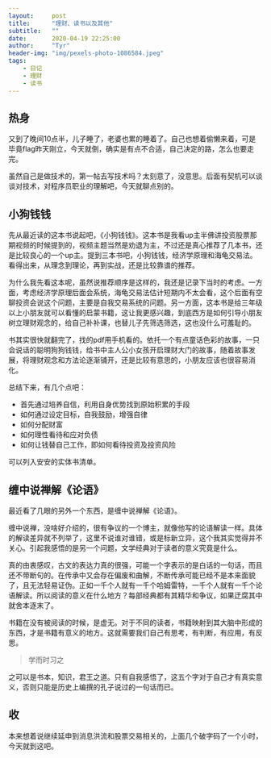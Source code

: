 ```yaml
---
layout:     post
title:      "理财、读书以及其他"
subtitle:   ""
date:       2020-04-19 22:25:00
author:     "Tyr"
header-img: "img/pexels-photo-1086584.jpeg"
tags:
    - 日记
    - 理财
    - 读书
---
```


## 热身

又到了晚间10点半，儿子睡了，老婆也累的睡着了。自己也想着偷懒来着，可是毕竟flag昨天刚立，今天就倒，确实是有点不合适，自己决定的路，怎么也要走完。

虽然自己是做技术的，第一帖去写技术吗？太刻意了，没意思。后面有契机可以谈谈对技术，对程序员职业的理解吧，今天就聊点别的。

## 小狗钱钱

先从最近读的这本书说起吧，《小狗钱钱》。这本书是我看up主半佛讲投资股票那期视频的时候提到的，视频主题当然是劝退为主，不过还是真心推荐了几本书，还是比较良心的一个up主。提到三本书吧，小狗钱钱，经济学原理和海龟交易法。看得出来，从理念到理论，再到实战，还是比较靠谱的推荐。

为什么我先看这本呢，虽然说推荐顺序是这样的，我还是记录下当时的考虑。一方面，考虑经济学原理后面会系统，海龟交易法估计短期内不太会看，这个后面有空聊投资会说这个问题，主要是自我交易系统的问题。另一方面，这本书是给三年级以上小朋友就可以看懂的启蒙书籍，这让我更感兴趣，到底西方是如何引导小朋友树立理财观念的，给自己补补课，也替儿子先筛选筛选，这也没什么可羞耻的。

书其实很快就翻完了，找的pdf用手机看的。依托一个有点童话色彩的故事，一只会说话的聪明狗狗钱钱，给书中主人公小女孩开启理财大门的故事，随着故事发展，将理财观念和方法论逐渐铺开，还是比较有意思的，小朋友应该也很容易消化。

总结下来，有几个点吧：
- 首先通过培养自信，利用自身优势找到原始积累的手段
- 如何通过设定目标，自我鼓励，增强自律
- 如何分配财富
- 如何理性看待和应对负债
- 如何让钱替自己工作，即如何看待投资及投资风险

可以列入安安的实体书清单。

## 缠中说禅解《论语》

最近看了几眼的另外一个东西，是缠中说禅解《论语》。

缠中说禅，没啥好介绍的，很有争议的一个博主，就像他写的论语解读一样。具体的解读差异就不列举了，这里不说谁对谁错，或是标新立异，这个我其实觉得并不关心。引起我感悟的是另一个问题，文学经典对于读者的意义究竟是什么。

真的由衷感叹，古文的表达力真的很强，可能一个字表示的是白话的一句话，而且还不带断句的。在传承中又会存在偏废和曲解，不断传承可能已经不是本来面貌了，且无法轻易证伪。正如一千个人就有一千个哈姆雷特，一千个人就有一千个论语解读。所以阅读的意义在什么地方？每部经典都有其精华和争议，如果迂腐其中就舍本逐末了。

书籍在没有被阅读的时候，是虚无。对于不同的读者，书籍映射到其大脑中形成的东西，才是书籍有意义的地方。这就需要我们自己有思考，有判断，有应用，有反思。

> 学而时习之

之可以是书本，知识，君王之道。只有自我感悟了，这五个字对于自己才有真实意义，否则只能是历史上编撰的孔子说过的一句话而已。

## 收

本来想着说继续延申到消息洪流和股票交易相关的，上面几个破字码了一个小时，今天就到这吧。